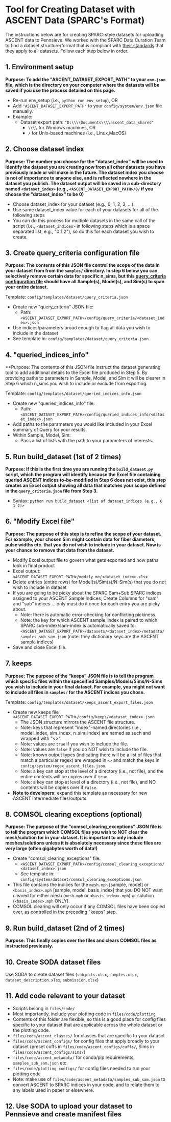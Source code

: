 # Tool for Creating Dataset with ASCENT Data (SPARC's Format)
The instructions below are for creating SPARC-style datasets for uploading ASCENT data to Pennsieve. We worked with the SPARC Data Curation Team to find a dataset structure/format that is compliant with [their standards](https://github.com/fairdataihub/SODA-for-SPARC) that they apply to all datasets. Follow each step below in order.

## 1. Environment setup
**Purpose: To add the "ASCENT_DATASET_EXPORT_PATH" to your `env.json` file, which is the directory on your computer where the datasets will be saved if you use the process detailed on this page.**
   - Re-run env_setup (i.e., `python run env_setup`), OR
   - Add `"ASCENT_DATASET_EXPORT_PATH"` to your `config/system/env.json` file manually.
   - Example:
      - Dataset export path: ``"D:\\\\Documents\\\\ascent_data_shared"``
        - `\\\\` for Windows machines, OR
        - `/` for Unix-based machines (i.e., Linux,MacOS)

## 2. Choose dataset index
**Purpose: The number you choose for the "dataset_index" will be used to identify the dataset you are creating now from all other datasets you have previously made or will make in the future. The dataset index you choose is not of importance to anyone else, and is reflected nowhere in the dataset you publish. The dataset output will be saved in a sub-directory named `<dataset_index>` (e.g., `<ASCENT_DATASET_EXPORT_PATH>/0/` if you choose the "dataset_index" to be 0)**
   - Choose dataset_index for your dataset (e.g., 0, 1, 2, 3, ...)
   - Use same dataset_index value for each of your datasets for all of the following steps
   - You can do this process for multiple datasets in the same call of the script (i.e., `<dataset_indices>` in following steps which is a space separated list, e.g., "0 1 2"), so do this for each dataset you wish to create.

## 3. Create query_criteria configuration file
**Purpose: The contents of this JSON file control the scope of the data in your dataset from from the `samples/` directory. In step 6 below you can selectively remove certain data for specific n_sims, but this [query_criteria configuration file](../JSON/JSON_parameters/query_criteria.md) should have all Sample(s), Model(s), and Sim(s) to span your entire dataset.**

Template: `config/templates/dataset/query_criteria.json`
   - Create new "query_criteria" JSON file:
      - Path: `<ASCENT_DATASET_EXPORT_PATH>/config/query_criteria/<dataset_index>.json`
   - Use indices/parameters broad enough to flag all data you wish to include in the dataset
   - See template in: `config/templates/dataset/query_criteria.json`

## 4. "queried_indices_info"
**Purpose: The contents of this JSON file instruct the dataset generating tool to add additional details to the Excel file produced in Step 5. By providing paths to parameters in Sample, Model, and Sim it will be clearer in Step 6 which n_sims you wish to include or exclude from exporting.

Template: `config/templates/dataset/queried_indices_info.json`

   - Create new "queried_indices_info" file:
      - Path: `<ASCENT_DATASET_EXPORT_PATH>/config/queried_indices_info/<dataset_index>.json`
   - Add paths to the parameters you would like included in your Excel summary of Query for your results.
   - Within Sample, Model, Sim:
      - Pass a list of lists with the path to your parameters of interests.

## 5. Run build_dataset (1st of 2 times)
**Purpose: If this is the first time you are running the `build_dataset.py` script, which the program will identify because the Excel file containing queried ASCENT indices to-be-modified in Step 6 does not exist, this step creates an Excel output showing all data that matches your scope defined in the `query_criteria.json` file from Step 3.**
   - Syntax: `python run build_dataset <list of dataset_indices (e.g., 0 1 2)>`

## 6. "Modify Excel file"
**Purpose: The purpose of this step is to refine the scope of your dataset. For example, your chosen Sim might contain data for fiber diameters, pulse widths etc. that you do not wish to include in your dataset. Now is your chance to remove that data from the dataset.**
   - Modify Excel output file to govern what gets exported and how paths look in final product
   - Excel output: `<ASCENT_DATASET_EXPORT_PATH>/modify_me/<dataset_index>.xlsx`
   - Delete entries (entire rows) for Model(s)/Sim(s)/N-Sim(s) that you do not wish to include in dataset
   - If you are going to be picky about the SPARC Sam+Sub SPARC indices assigned to your ASCENT Sample Indices, Create Columns for "sam" and "sub" indices ... only must do it once for each entry you are picky about.
      - Note: there is automatic error-checking for conflicting pickiness.
      - Note: the key for which ASCENT sample_index is paired to which SPARC sub-index/sam-index is automatically
      saved to: `<ASCENT_DATASET_EXPORT_PATH>/datasets/<dataset_index>/metadata/samples_sub_sam.json`
      (note: they dictionary keys are the ASCENT sample indices)
   - Save and close Excel file.

## 7. keeps
**Purpose: The purpose of the "keeps" JSON file is to tell the program which specific files within the speceified Samples/Models/Sims/N-Sims you wish to include in your final dataset. For example, you might not want to include all files in `samples/` for the ASCENT indices you chose.**

Template: `config/templates/dataset/keeps_ascent_export_files.json`
   - Create new keeps file `<ASCENT_DATASET_EXPORT_PATH>/config/keeps/<dataset_index>.json`
      - The JSON structure mirrors the ASCENT file structure.
      - Note: keys that represent "index"-named directories (i.e., model_index, sim_index, n_sim_index) are named as such and wrapped with "<>".
      - Note: values are `true` if you wish to include the file.
      - Note: values are `false` if you do NOT wish to include the file.
      - Note: known output types (indicating there will be a list of files that match a particular regex) are wrapped in `<>` and match the keys in `config/system/regex_ascent_files.json`.
      - Note: a key can stop at the level of a directory (i.e., not file), and the entire contents will be copies over if `true`.
      - Note: a key can stop at level of a directory (i.e., not file), and NO contents will be copies over if `false`.
   - **Note to developers:** expand this template as necessary for new ASCENT intermediate files/outputs.

## 8. COMSOL clearing exceptions (optional)
**Purpose: The purpose of the "comsol_clearing_exceptions" JSON file is to tell the program which COMSOL files you wish to NOT clear the mesh/solution for in your dataset. It is important to only include meshes/solutions unless it is absolutely necessary since these files are very large (often gigabytes worth of data!)**
   - Create "comsol_clearing_exceptions" file:
      - `<ASCENT_DATASET_EXPORT_PATH>/config/comsol_clearing_exceptions/<dataset_index>.json`
      - See template in: `config/system/dataset/comsol_clearing_exceptions.json`
   - This file contains the indices for the `mesh.mph` [sample, model] or `<basis_index>.mph` [sample, model, basis_index] that you DO NOT want cleared for either mesh (`mesh.mph` or `<basis_index>.mph`) or solution (`<basis_index>.mph` ONLY).
   - COMSOL clearing will only occur if any COMSOL files have been copied over, as controlled in the preceding "keeps" step.

## 9. Run build_dataset (2nd of 2 times)
**Purpose: This finally copies over the files and clears COMSOL files as instructed previously.**

## 10. Create SODA dataset files
Use SODA to create dataset files (`subjects.xlsx`, `samples.xlsx`, `dataset_description.xlsx`, `submission.xlsx`)

## 11. Add code relevant to your dataset
  - Scripts belong in `files/code/`
  - Most importantly, include your plotting code in `files/code/plotting`
  - Contents of this folder are flexible, so this is a good place for config files specific to your dataset that are applicable across the whole dataset or the plotting code.
  - `files/code/ascent_classes/` for classes that are specific to your dataset
  - `files/code/ascent_configs/` for config files that apply broadly to your dataset (preset cuffs in `files/code/ascent_configs/cuffs/`, Sims in `files/code/ascent_configs/sims/`)
  - `files/code/ascent_metadata/` for conda/pip requirements, `samples_sub_sam.json` etc.
  - `files/code/plotting_configs/` for config files needed to run your plotting code
  - Note: make use of `files/code/ascent_metadata/samples_sub_sam.json` to convert ASCENT to SPARC indices in your code, and to relate them to any labels used in paper or elsewhere.

## 12. Use SODA to upload your dataset to Pennsieve and create manifest files
